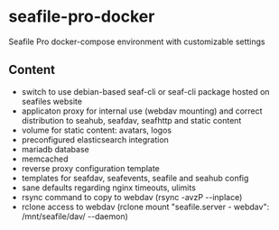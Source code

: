 # seafile-pro-docker
Seafile Pro docker-compose environment with customizable settings

## Content
* switch to use debian-based seaf-cli or seaf-cli package hosted on seafiles website
* applicaton proxy for internal use (webdav mounting) and correct distribution to seahub, seafdav, seafhttp and static content
* volume for static content: avatars, logos
* preconfigured elasticsearch integration
* mariadb database
* memcached
* reverse proxy configuration template
* templates for seafdav, seafevents, seafile and seahub config
* sane defaults regarding nginx timeouts, ulimits
* rsync command to copy to webdav (rsync -avzP --inplace)
* rclone access to webdav (rclone mount "seafile.server - webdav": /mnt/seafile/dav/ --daemon)
